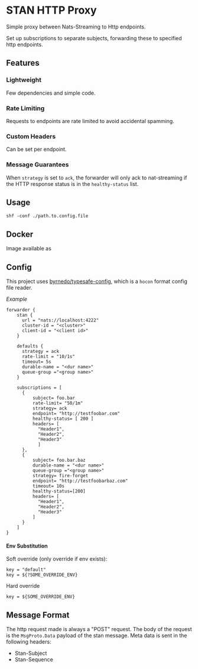 # STAN HTTP Proxy

Simple proxy between Nats-Streaming to Http endpoints.


Set up subscriptions to separate subjects, forwarding these to specified http endpoints.

## Features

### Lightweight

Few dependencies and simple code.

### Rate Limiting

Requests to endpoints are rate limited to avoid accidental spamming.

### Custom Headers

Can be set per endpoint.

### Message Guarantees

When `strategy` is set to `ack`, the forwarder will only ack to nat-streaming if the HTTP response status is in the `healthy-status` list.


## Usage 

`shf -conf ./path.to.config.file`


## Docker

Image available as 

## Config

This project uses [byrnedo/typesafe-config](https://github.com/byrnedo/typesafe-config), which is a `hocon` format config file reader.


*Example*

```hocon
forwarder {
    stan {
      url = "nats://localhost:4222"
      cluster-id = "<cluster>"
      client-id = "<client id>"
    }

    defaults {
      strategy = ack
      rate-limit = "10/1s"
      timeout= 5s
      durable-name = "<dur name>"
      queue-group ="<group name>"
    }

    subscriptions = [
      {
          subject= foo.bar
          rate-limit= "50/1m"
          strategy= ack
          endpoint= "http://testfoobar.com"
          healthy-status= [ 200 ]
          headers= [
            "Header1",
            "Header2",
            "Header3"
            ]
      },
      {
          subject= foo.bar.baz
          durable-name = "<dur name>"
          queue-group ="<group name>"
          strategy= fire-forget
          endpoint= "http://testfoobarbaz.com"
          timeout= 10s
          healthy-status=[200]
          headers= [
            "Header1",
            "Header2",
            "Header3"
          ]
      }
    ]
}
```

#### Env Substitution

Soft override (only override if env exists):

```hocon
key = "default"
key = ${?SOME_OVERRIDE_ENV}
```

Hard override

```hocon
key = ${SOME_OVERRIDE_ENV}
```

## Message Format

The http request made is always a "POST" request. 
The body of the request is the `MsgProto.Data` payload of the stan message.
Meta data is sent in the following headers:

- Stan-Subject 
- Stan-Sequence
